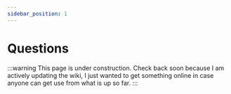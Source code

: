 ```yaml
---
sidebar_position: 1
---
```


# Questions

:::warning
This page is under construction. Check back soon because I am actively updating the wiki, I just wanted to get something online in case anyone can get use from what is up so far.
:::
